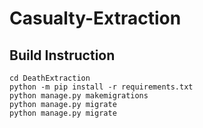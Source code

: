# Casualty-Extraction


## Build Instruction 
```
cd DeathExtraction
python -m pip install -r requirements.txt
python manage.py makemigrations
python manage.py migrate
python manage.py migrate
```
